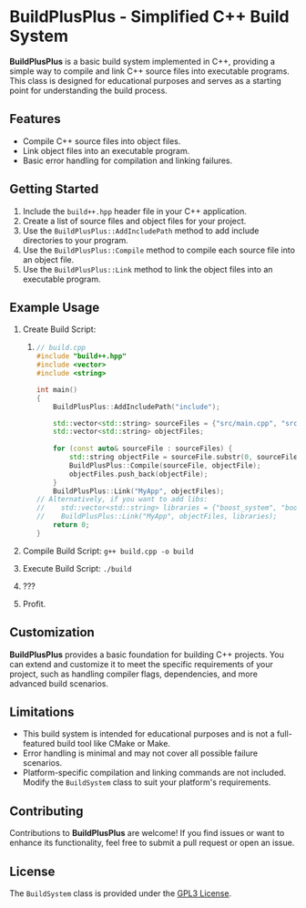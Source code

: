 # BuildPlusPlus - Simplified C++ Build System
**BuildPlusPlus** is a basic build system implemented in C++, providing a simple way to compile and link C++ source files into executable programs. This class is designed for educational purposes and serves as a starting point for understanding the build process.

## Features

- Compile C++ source files into object files.
- Link object files into an executable program.
- Basic error handling for compilation and linking failures.

## Getting Started

1. Include the `build++.hpp` header file in your C++ application.
2. Create a list of source files and object files for your project.
3. Use the `BuildPlusPlus::AddIncludePath` method to add include directories to your program.
4. Use the `BuildPlusPlus::Compile` method to compile each source file into an object file.
5. Use the `BuildPlusPlus::Link` method to link the object files into an executable program.

## Example Usage

1. Create Build Script:

   1. ```cpp
      // build.cpp
      #include "build++.hpp"
      #include <vector>
      #include <string>
      
      int main()
      {
          BuildPlusPlus::AddIncludePath("include");
      
          std::vector<std::string> sourceFiles = {"src/main.cpp", "src/foo.cpp", "src/bar.cpp"};
          std::vector<std::string> objectFiles;
          
          for (const auto& sourceFile : sourceFiles) {
              std::string objectFile = sourceFile.substr(0, sourceFile.rfind('.')) + ".o";
              BuildPlusPlus::Compile(sourceFile, objectFile);
              objectFiles.push_back(objectFile);
          }
          BuildPlusPlus::Link("MyApp", objectFiles);
      // Alternatively, if you want to add libs:
      //    std::vector<std::string> libraries = {"boost_system", "boost_thread"};
      //    BuildPlusPlus::Link("MyApp", objectFiles, libraries);
          return 0;
      }
      ```

2. Compile Build Script: `g++ build.cpp -o build`

3. Execute Build Script: `./build`

4. ???

5. Profit. 

## Customization

**BuildPlusPlus** provides a basic foundation for building C++ projects. You can extend and customize it to meet the specific requirements of your project, such as handling compiler flags, dependencies, and more advanced build scenarios.

## Limitations

- This build system is intended for educational purposes and is not a full-featured build tool like CMake or Make.
- Error handling is minimal and may not cover all possible failure scenarios.
- Platform-specific compilation and linking commands are not included. Modify the `BuildSystem` class to suit your platform's requirements.

## Contributing

Contributions to **BuildPlusPlus** are welcome! If you find issues or want to enhance its functionality, feel free to submit a pull request or open an issue.

## License

The `BuildSystem` class is provided under the [GPL3 License](LICENSE).
